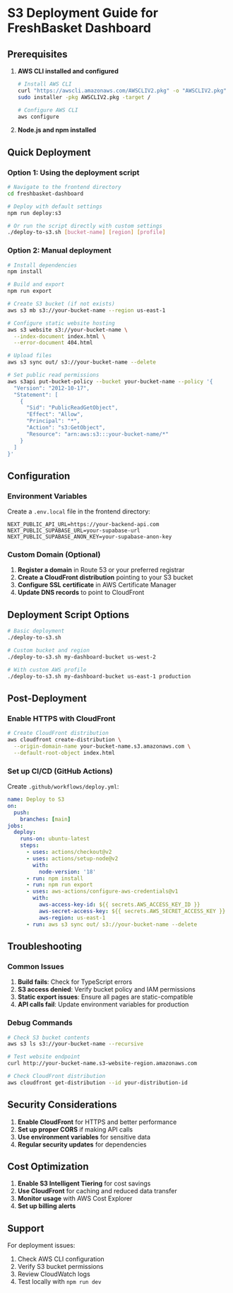 # S3 Deployment Guide for FreshBasket Dashboard

## Prerequisites

1. **AWS CLI installed and configured**
   ```bash
   # Install AWS CLI
   curl "https://awscli.amazonaws.com/AWSCLIV2.pkg" -o "AWSCLIV2.pkg"
   sudo installer -pkg AWSCLIV2.pkg -target /
   
   # Configure AWS CLI
   aws configure
   ```

2. **Node.js and npm installed**

## Quick Deployment

### Option 1: Using the deployment script
```bash
# Navigate to the frontend directory
cd freshbasket-dashboard

# Deploy with default settings
npm run deploy:s3

# Or run the script directly with custom settings
./deploy-to-s3.sh [bucket-name] [region] [profile]
```

### Option 2: Manual deployment
```bash
# Install dependencies
npm install

# Build and export
npm run export

# Create S3 bucket (if not exists)
aws s3 mb s3://your-bucket-name --region us-east-1

# Configure static website hosting
aws s3 website s3://your-bucket-name \
  --index-document index.html \
  --error-document 404.html

# Upload files
aws s3 sync out/ s3://your-bucket-name --delete

# Set public read permissions
aws s3api put-bucket-policy --bucket your-bucket-name --policy '{
  "Version": "2012-10-17",
  "Statement": [
    {
      "Sid": "PublicReadGetObject",
      "Effect": "Allow",
      "Principal": "*",
      "Action": "s3:GetObject",
      "Resource": "arn:aws:s3:::your-bucket-name/*"
    }
  ]
}'
```

## Configuration

### Environment Variables
Create a `.env.local` file in the frontend directory:
```env
NEXT_PUBLIC_API_URL=https://your-backend-api.com
NEXT_PUBLIC_SUPABASE_URL=your-supabase-url
NEXT_PUBLIC_SUPABASE_ANON_KEY=your-supabase-anon-key
```

### Custom Domain (Optional)
1. **Register a domain** in Route 53 or your preferred registrar
2. **Create a CloudFront distribution** pointing to your S3 bucket
3. **Configure SSL certificate** in AWS Certificate Manager
4. **Update DNS records** to point to CloudFront

## Deployment Script Options

```bash
# Basic deployment
./deploy-to-s3.sh

# Custom bucket and region
./deploy-to-s3.sh my-dashboard-bucket us-west-2

# With custom AWS profile
./deploy-to-s3.sh my-dashboard-bucket us-east-1 production
```

## Post-Deployment

### Enable HTTPS with CloudFront
```bash
# Create CloudFront distribution
aws cloudfront create-distribution \
  --origin-domain-name your-bucket-name.s3.amazonaws.com \
  --default-root-object index.html
```

### Set up CI/CD (GitHub Actions)
Create `.github/workflows/deploy.yml`:
```yaml
name: Deploy to S3
on:
  push:
    branches: [main]
jobs:
  deploy:
    runs-on: ubuntu-latest
    steps:
      - uses: actions/checkout@v2
      - uses: actions/setup-node@v2
        with:
          node-version: '18'
      - run: npm install
      - run: npm run export
      - uses: aws-actions/configure-aws-credentials@v1
        with:
          aws-access-key-id: ${{ secrets.AWS_ACCESS_KEY_ID }}
          aws-secret-access-key: ${{ secrets.AWS_SECRET_ACCESS_KEY }}
          aws-region: us-east-1
      - run: aws s3 sync out/ s3://your-bucket-name --delete
```

## Troubleshooting

### Common Issues

1. **Build fails**: Check for TypeScript errors
2. **S3 access denied**: Verify bucket policy and IAM permissions
3. **Static export issues**: Ensure all pages are static-compatible
4. **API calls fail**: Update environment variables for production

### Debug Commands
```bash
# Check S3 bucket contents
aws s3 ls s3://your-bucket-name --recursive

# Test website endpoint
curl http://your-bucket-name.s3-website-region.amazonaws.com

# Check CloudFront distribution
aws cloudfront get-distribution --id your-distribution-id
```

## Security Considerations

1. **Enable CloudFront** for HTTPS and better performance
2. **Set up proper CORS** if making API calls
3. **Use environment variables** for sensitive data
4. **Regular security updates** for dependencies

## Cost Optimization

1. **Enable S3 Intelligent Tiering** for cost savings
2. **Use CloudFront** for caching and reduced data transfer
3. **Monitor usage** with AWS Cost Explorer
4. **Set up billing alerts**

## Support

For deployment issues:
1. Check AWS CLI configuration
2. Verify S3 bucket permissions
3. Review CloudWatch logs
4. Test locally with `npm run dev` 